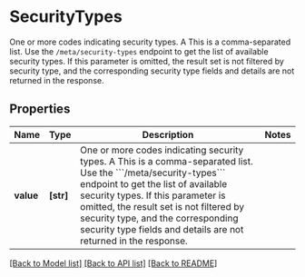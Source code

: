 # SecurityTypes

One or more codes indicating security types. A This is a comma-separated list. Use the ```/meta/security-types``` endpoint to get the list of available security types. If this parameter is omitted, the result set is not filtered by security type, and the corresponding security type fields and details are not returned in the response.

## Properties
Name | Type | Description | Notes
------------ | ------------- | ------------- | -------------
**value** | **[str]** | One or more codes indicating security types. A This is a comma-separated list. Use the &#x60;&#x60;&#x60;/meta/security-types&#x60;&#x60;&#x60; endpoint to get the list of available security types. If this parameter is omitted, the result set is not filtered by security type, and the corresponding security type fields and details are not returned in the response. | 

[[Back to Model list]](../README.md#documentation-for-models) [[Back to API list]](../README.md#documentation-for-api-endpoints) [[Back to README]](../README.md)



